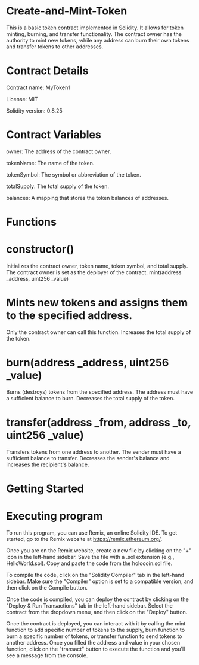 # Create-and-Mint-Token

This is a basic token contract implemented in Solidity. It allows for token minting, burning, and transfer functionality. The contract owner has the authority to mint new tokens, while any address can burn their own tokens and transfer tokens to other addresses.

# Contract Details

Contract name: MyToken1

License: MIT

Solidity version: 0.8.25

# Contract Variables

owner: The address of the contract owner.

tokenName: The name of the token.

tokenSymbol: The symbol or abbreviation of the token.

totalSupply: The total supply of the token.

balances: A mapping that stores the token balances of addresses.

# Functions

# constructor()
Initializes the contract owner, token name, token symbol, and total supply.
The contract owner is set as the deployer of the contract.
mint(address _address, uint256 _value)

# Mints new tokens and assigns them to the specified address.
Only the contract owner can call this function.
Increases the total supply of the token.

# burn(address _address, uint256 _value)
Burns (destroys) tokens from the specified address.
The address must have a sufficient balance to burn.
Decreases the total supply of the token.

# transfer(address _from, address _to, uint256 _value)
Transfers tokens from one address to another.
The sender must have a sufficient balance to transfer.
Decreases the sender's balance and increases the recipient's balance.

# Getting Started
# Executing program
To run this program, you can use Remix, an online Solidity IDE. To get started, go to the Remix website at https://remix.ethereum.org/.

Once you are on the Remix website, create a new file by clicking on the "+" icon in the left-hand sidebar. Save the file with a .sol extension (e.g., HelloWorld.sol). Copy and paste the code from the holocoin.sol file.

To compile the code, click on the "Solidity Compiler" tab in the left-hand sidebar. Make sure the "Compiler" option is set to a compatible version, and then click on the Compile button.

Once the code is compiled, you can deploy the contract by clicking on the "Deploy & Run Transactions" tab in the left-hand sidebar. Select the contract from the dropdown menu, and then click on the "Deploy" button.

Once the contract is deployed, you can interact with it by calling the mint function to add specific number of tokens to the supply, burn function to burn a specific number of tokens, or transfer function to send tokens to another address. Once you filled the address and value in your chosen function, click on the "transact" button to execute the function and you'll see a message from the console.
